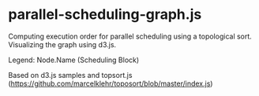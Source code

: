 # parallel-scheduling-graph.js

Computing execution order for parallel scheduling using a topological sort. Visualizing the graph using d3.js.

Legend: Node.Name (Scheduling Block)

Based on d3.js samples and topsort.js (https://github.com/marcelklehr/toposort/blob/master/index.js)
